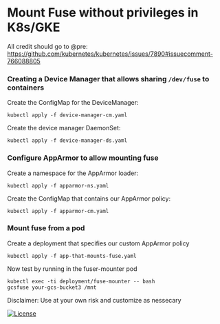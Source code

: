 # Mount Fuse without privileges in K8s/GKE

All credit should go to @pre: https://github.com/kubernetes/kubernetes/issues/7890#issuecomment-766088805


### Creating a Device Manager that allows sharing `/dev/fuse` to containers

Create the ConfigMap for the DeviceManager:
```
kubectl apply -f device-manager-cm.yaml
```

Create the device manager DaemonSet:
```
kubectl apply -f device-manager-ds.yaml
```

### Configure AppArmor to allow mounting fuse

Create a namespace for the AppArmor loader:
```
kubectl apply -f apparmor-ns.yaml
```

Create the ConfigMap that contains our AppArmor policy:
```
kubectl apply -f apparmor-cm.yaml
```

### Mount fuse from a pod
Create a deployment that specifies our custom AppArmor policy
```
kubectl apply -f app-that-mounts-fuse.yaml
```

Now test by running in the fuser-mounter pod
```
kubectl exec -ti deployment/fuse-mounter -- bash
gcsfuse your-gcs-bucket3 /mnt
```


Disclaimer: Use at your own risk and customize as nessecary

[![License](https://img.shields.io/badge/License-Apache%202.0-blue.svg)](https://opensource.org/licenses/Apache-2.0)




